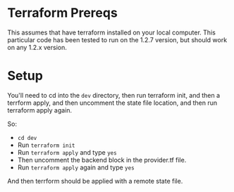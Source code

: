 # Terraform Prereqs

This assumes that have terraform installed on your local computer. 
This particular code has been tested to run on the 1.2.7 version, but should work on any 1.2.x version. 

# Setup
You'll need to cd into the `dev` directory, then run terraform init, and then a terrform apply, and then uncomment the state file location, and then run terraform apply again. 

So:

- `cd dev`
- Run `terraform init`
- Run `terraform apply` and type `yes`
- Then uncomment the backend block in the provider.tf file.
- Run `terraform apply` again and type `yes` 

And then terrform should be applied with a remote state file. 